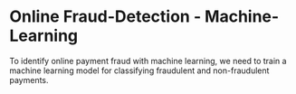 # Online Fraud-Detection - Machine-Learning

To identify online payment fraud with machine learning, we need to train a machine learning model for classifying fraudulent and non-fraudulent payments.
